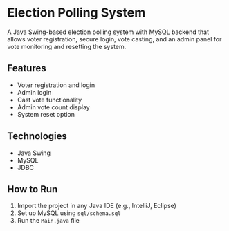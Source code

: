 # Election Polling System

A Java Swing-based election polling system with MySQL backend that allows voter registration, secure login, vote casting, and an admin panel for vote monitoring and resetting the system.

## Features
- Voter registration and login
- Admin login
- Cast vote functionality
- Admin vote count display
- System reset option

## Technologies
- Java Swing
- MySQL
- JDBC

## How to Run
1. Import the project in any Java IDE (e.g., IntelliJ, Eclipse)
2. Set up MySQL using `sql/schema.sql`
3. Run the `Main.java` file
